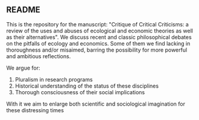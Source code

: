 ## README

This is the repository for the manuscript: 
"Critique of Critical Criticisms: a review of the uses and abuses of ecological and economic theories as well as their alternatives".
We discuss recent and classic philosophical debates on the pitfalls of ecology and economics. Some of them we find lacking in thoroughness and/or misaimed, barring the possibility for more powerful and ambitious reflections.

We argue for:

1. Pluralism in research programs
2. Historical understanding of the status of these disciplines
3. Thorough consciousness of their social implications

With it we aim to enlarge both scientific and sociological imagination for these distressing times
